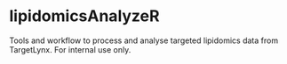 # lipidomicsAnalyzeR
Tools and workflow to process and analyse targeted lipidomics data from TargetLynx. For internal use only.
